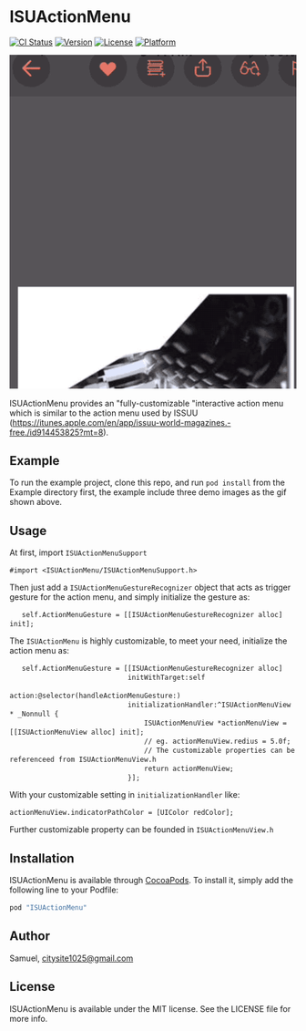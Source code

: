 # ISUActionMenu

[![CI Status](http://img.shields.io/travis/Samuel/ISUActionMenu.svg?style=flat)](https://travis-ci.org/Samuel/ISUActionMenu)
[![Version](https://img.shields.io/cocoapods/v/ISUActionMenu.svg?style=flat)](http://cocoapods.org/pods/ISUActionMenu)
[![License](https://img.shields.io/cocoapods/l/ISUActionMenu.svg?style=flat)](http://cocoapods.org/pods/ISUActionMenu)
[![Platform](https://img.shields.io/cocoapods/p/ISUActionMenu.svg?style=flat)](http://cocoapods.org/pods/ISUActionMenu)

<img src="Assets/demo.gif">

ISUActionMenu provides an "fully-customizable "interactive action menu which is similar to the action menu used by ISSUU (https://itunes.apple.com/en/app/issuu-world-magazines.-free./id914453825?mt=8).

## Example

To run the example project, clone this repo, and run `pod install` from the Example directory first, the example include three demo images as the gif shown above.

## Usage

At first, import `ISUActionMenuSupport`
```
#import <ISUActionMenu/ISUActionMenuSupport.h>
```
Then just add a `ISUActionMenuGestureRecognizer` object that acts as trigger gesture for the action menu, and simply initialize the gesture as:
```
   self.ActionMenuGesture = [[ISUActionMenuGestureRecognizer alloc] init];
```
The `ISUActionMenu` is highly customizable, to meet your need, initialize the action menu as:
```objC
   self.ActionMenuGesture = [[ISUActionMenuGestureRecognizer alloc]
                             initWithTarget:self
                             action:@selector(handleActionMenuGesture:)
                             initializationHandler:^ISUActionMenuView * _Nonnull {
                                 ISUActionMenuView *actionMenuView = [[ISUActionMenuView alloc] init];
                                 // eg. actionMenuView.redius = 5.0f;
                                 // The customizable properties can be referenceed from ISUActionMenuView.h
                                 return actionMenuView;
                             }];
```
With your customizable setting in `initializationHandler` like:
```
actionMenuView.indicatorPathColor = [UIColor redColor];
```
Further customizable property can be founded in `ISUActionMenuView.h`

## Installation

ISUActionMenu is available through [CocoaPods](http://cocoapods.org). To install
it, simply add the following line to your Podfile:

```ruby
pod "ISUActionMenu"
```

## Author

Samuel, citysite1025@gmail.com

## License

ISUActionMenu is available under the MIT license. See the LICENSE file for more info.

